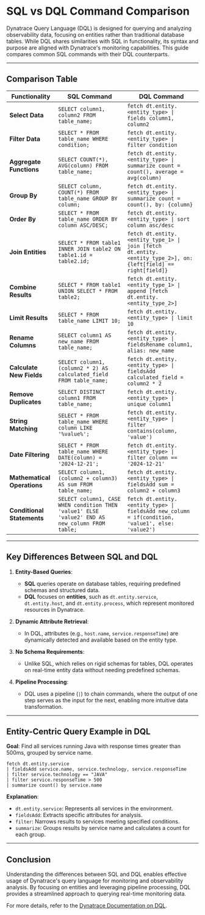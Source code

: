 
# **SQL vs DQL Command Comparison**

Dynatrace Query Language (DQL) is designed for querying and analyzing observability data, focusing on entities rather than traditional database tables. While DQL shares similarities with SQL in functionality, its syntax and purpose are aligned with Dynatrace's monitoring capabilities. This guide compares common SQL commands with their DQL counterparts.

---

## **Comparison Table**

| **Functionality**        | **SQL Command**                                                                                   | **DQL Command**                                                                                                                                                                      |
|--------------------------|--------------------------------------------------------------------------------------------------|--------------------------------------------------------------------------------------------------------------------------------------------------------------------------------------|
| **Select Data**          | `SELECT column1, column2 FROM table_name;`                                                       | `fetch dt.entity.<entity_type> \| fields column1, column2`                                                                                                                           |
| **Filter Data**          | `SELECT * FROM table_name WHERE condition;`                                                      | `fetch dt.entity.<entity_type> \| filter condition`                                                                                                                                  |
| **Aggregate Functions**  | `SELECT COUNT(*), AVG(column) FROM table_name;`                                                  | `fetch dt.entity.<entity_type> \| summarize count = count(), average = avg(column)`                                                                                                  |
| **Group By**             | `SELECT column, COUNT(*) FROM table_name GROUP BY column;`                                       | `fetch dt.entity.<entity_type> \| summarize count = count(), by: {column}`                                                                                                           |
| **Order By**             | `SELECT * FROM table_name ORDER BY column ASC/DESC;`                                             | `fetch dt.entity.<entity_type> \| sort column asc/desc`                                                                                                                              |
| **Join Entities**        | `SELECT * FROM table1 INNER JOIN table2 ON table1.id = table2.id;`                               | `fetch dt.entity.<entity_type_1> \| join [fetch dt.entity.<entity_type_2>], on: {left[field] == right[field]}`                                                                        |
| **Combine Results**      | `SELECT * FROM table1 UNION SELECT * FROM table2;`                                               | `fetch dt.entity.<entity_type_1> \| append [fetch dt.entity.<entity_type_2>]`                                                                                                        |
| **Limit Results**        | `SELECT * FROM table_name LIMIT 10;`                                                             | `fetch dt.entity.<entity_type> \| limit 10`                                                                                                                                          |
| **Rename Columns**       | `SELECT column1 AS new_name FROM table_name;`                                                    | `fetch dt.entity.<entity_type> \| fieldsRename column1, alias: new_name`                                                                                                             |
| **Calculate New Fields** | `SELECT column1, (column2 * 2) AS calculated_field FROM table_name;`                             | `fetch dt.entity.<entity_type> \| fieldsAdd calculated_field = column2 * 2`                                                                                                          |
| **Remove Duplicates**    | `SELECT DISTINCT column1 FROM table_name;`                                                       | `fetch dt.entity.<entity_type> \| unique column1`                                                                                                                                    |
| **String Matching**      | `SELECT * FROM table_name WHERE column LIKE '%value%';`                                          | `fetch dt.entity.<entity_type> \| filter contains(column, 'value')`                                                                                                                  |
| **Date Filtering**       | `SELECT * FROM table_name WHERE DATE(column) = '2024-12-21';`                                    | `fetch dt.entity.<entity_type> \| filter column == '2024-12-21'`                                                                                                                     |
| **Mathematical Operations**| `SELECT column1, (column2 + column3) AS sum FROM table_name;`                                  | `fetch dt.entity.<entity_type> \| fieldsAdd sum = column2 + column3`                                                                                                                 |
| **Conditional Statements**| `SELECT column1, CASE WHEN condition THEN 'value1' ELSE 'value2' END AS new_column FROM table;` | `fetch dt.entity.<entity_type> \| fieldsAdd new_column = if(condition, 'value1', else: 'value2')`                                                                                    |

---

## **Key Differences Between SQL and DQL**

1. **Entity-Based Queries**:
   - **SQL** queries operate on database tables, requiring predefined schemas and structured data.
   - **DQL** focuses on **entities**, such as `dt.entity.service`, `dt.entity.host`, and `dt.entity.process`, which represent monitored resources in Dynatrace.

2. **Dynamic Attribute Retrieval**:
   - In DQL, attributes (e.g., `host.name`, `service.responseTime`) are dynamically detected and available based on the entity type.

3. **No Schema Requirements**:
   - Unlike SQL, which relies on rigid schemas for tables, DQL operates on real-time entity data without needing predefined schemas.

4. **Pipeline Processing**:
   - DQL uses a pipeline (`|`) to chain commands, where the output of one step serves as the input for the next, enabling more intuitive data transformation.

---

## **Entity-Centric Query Example in DQL**
**Goal**: Find all services running Java with response times greater than 500ms, grouped by service name.
```dql
fetch dt.entity.service
| fieldsAdd service.name, service.technology, service.responseTime
| filter service.technology == "JAVA"
| filter service.responseTime > 500
| summarize count() by service.name
```

**Explanation**:
- `dt.entity.service`: Represents all services in the environment.
- `fieldsAdd`: Extracts specific attributes for analysis.
- `filter`: Narrows results to services meeting specified conditions.
- `summarize`: Groups results by service name and calculates a count for each group.

---

## **Conclusion**
Understanding the differences between SQL and DQL enables effective usage of Dynatrace's query language for monitoring and observability analysis. By focusing on entities and leveraging pipeline processing, DQL provides a streamlined approach to querying real-time monitoring data.

For more details, refer to the [Dynatrace Documentation on DQL](https://www.dynatrace.com/support/help/).
